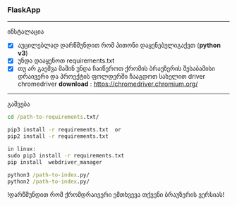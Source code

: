 

###  FlaskApp

----
 ინსტალაცია

- [x] აუცილებლად დარწმუნდით რომ პითონი დაყენებულიგაქვთ
(**python v3**)
- [x] უნდა დააყენოთ requirements.txt
- [x] თუ არ გაეშვა მაშინ უნდა ჩაიწეროთ ქრომის ბრაუზერის შესაბამისი დრაივერი და პროექტის ფოლდერში ჩააგდოთ  სახელით driver
chromedriver **download** :  https://chromedriver.chromium.org/
---
გაშვება

```cmd
cd /path-to-requirements.txt/

pip3 install -r requirements.txt  or 
pip2 install -r requirements.txt  

in linux:
sudo pip3 install -r requirements.txt
pip install  webdriver_manager

python3 /path-to-index.py/
python2 /path-to-index.py/
```

!დარწმუნდით რომ ქრომდრაივერი ემთხვევა თქვენი ბრაუზერის ვერსიას!

